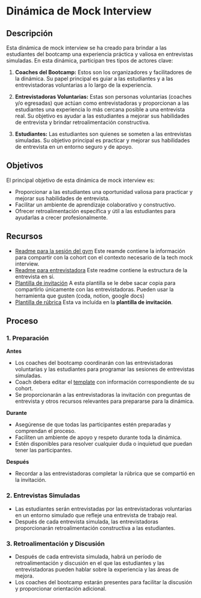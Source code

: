 # Dinámica de Mock Interview

## Descripción

Esta dinámica de mock interview se ha creado para brindar a las estudiantes del bootcamp una experiencia práctica y valiosa en entrevistas simuladas. En esta dinámica, participan tres tipos de actores clave:

1. **Coaches del Bootcamp:** Estos son los organizadores y facilitadores de la dinámica. Su papel principal es guiar a las estudiantes y a las entrevistadoras voluntarias a lo largo de la experiencia.

2. **Entrevistadoras Voluntarias:** Estas son personas voluntarias (coaches y/o egresadas) que actúan como entrevistadoras y proporcionan a las estudiantes una experiencia lo más cercana posible a una entrevista real. Su objetivo es ayudar a las estudiantes a mejorar sus habilidades de entrevista y brindar retroalimentación constructiva.

3. **Estudiantes:** Las estudiantes son quienes se someten a las entrevistas simuladas. Su objetivo principal es practicar y mejorar sus habilidades de entrevista en un entorno seguro y de apoyo.

## Objetivos

El principal objetivo de esta dinámica de mock interview es:

- Proporcionar a las estudiantes una oportunidad valiosa para practicar y mejorar sus habilidades de entrevista.
- Facilitar un ambiente de aprendizaje colaborativo y constructivo.
- Ofrecer retroalimentación específica y útil a las estudiantes para ayudarlas a crecer profesionalmente.

## **Recursos**

- [Readme para la sesión del gym](./README-session.md) Este reamde contiene la información para compartir con la cohort con el contexto necesario de la tech mock interview.
- [Readme para entrevistadora](./README-interviewer.md) Este readme contiene la estructura de la entrevista en sí.
- [Plantilla de invitación](./invitation-template.md) A esta plantilla se le debe sacar copia para compartirlo únicamente con las entrevistadoras. Pueden usar la herramienta que gusten (coda, notion, google docs)
- [Plantilla de rúbrica](https://docs.google.com/spreadsheets/d/1aAL4r4sEqdVZEVgqm5iYJAhBLeeZxLAZ4egoqxH2-ys/edit?usp=sharing) Esta va incluída en la **plantilla de invitación**.

## Proceso

### 1. Preparación

**Antes**

- Los coaches del bootcamp coordinarán con las entrevistadoras voluntarias y las estudiantes para programar las sesiones de entrevistas simuladas.
- Coach debera editar el [template](./invitation-template.md) con información correspondiente de su cohort.
- Se proporcionarán a las entrevistadoras la invitación con preguntas de entrevista y otros recursos relevantes para prepararse para la dinámica.

**Durante**

- Asegúrense de que todas las participantes estén preparadas y comprendan el proceso.
- Faciliten un ambiente de apoyo y respeto durante toda la dinámica.
- Estén disponibles para resolver cualquier duda o inquietud que puedan tener las participantes.

**Después**

- Recordar a las entrevistadoras completar la rúbrica que se compartió en la invitación.

### 2. Entrevistas Simuladas

- Las estudiantes serán entrevistadas por las entrevistadoras voluntarias en un entorno simulado que refleje una entrevista de trabajo real.
- Después de cada entrevista simulada, las entrevistadoras proporcionarán retroalimentación constructiva a las estudiantes.

### 3. Retroalimentación y Discusión

- Después de cada entrevista simulada, habrá un período de retroalimentación y discusión en el que las estudiantes y las entrevistadoras pueden hablar sobre la experiencia y las áreas de mejora.
- Los coaches del bootcamp estarán presentes para facilitar la discusión y proporcionar orientación adicional.

